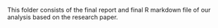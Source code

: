 This folder consists of the final report and final R markdown file of our analysis based on the research paper.
